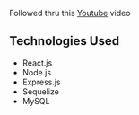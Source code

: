 Followed thru this [Youtube](https://www.youtube.com/watch?v=Hl7diL7SFw8&list=RDCMUC8S4rDRZn6Z_StJ-hh7ph8g&index=3) video

## Technologies Used
- React.js
- Node.js
- Express.js
- Sequelize
- MySQL